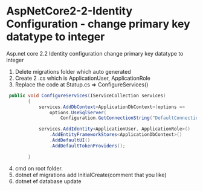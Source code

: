 # AspNetCore2-2-Identity Configuration - change primary key datatype to integer

Asp.net core 2.2 Identity configuration change primary key datatype to integer


1. Delete migrations folder which auto generated
2. Create 2 .cs which is ApplicationUser, ApplicationRole
3. Replace the code at Statup.cs => ConfigureServices()


```c#
 public void ConfigureServices(IServiceCollection services)
        {
            services.AddDbContext<ApplicationDbContext>(options =>
                options.UseSqlServer(
                    Configuration.GetConnectionString("DefaultConnection")));

            services.AddIdentity<ApplicationUser, ApplicationRole>()
                .AddEntityFrameworkStores<ApplicationDbContext>()
                .AddDefaultUI()
                .AddDefaultTokenProviders();

        }
```

4. cmd on root folder. 
5. dotnet ef migrations add InitialCreate(comment that you like)
6. dotnet ef database update
